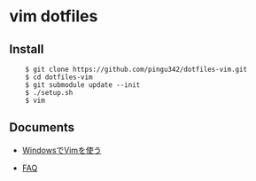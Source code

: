 # vim dotfiles

## Install

        $ git clone https://github.com/pingu342/dotfiles-vim.git
        $ cd dotfiles-vim
        $ git submodule update --init
        $ ./setup.sh
        $ vim

## Documents

* [WindowsでVimを使う](doc/vim-kaoriya-win.md)

* [FAQ](doc/faq.md)
